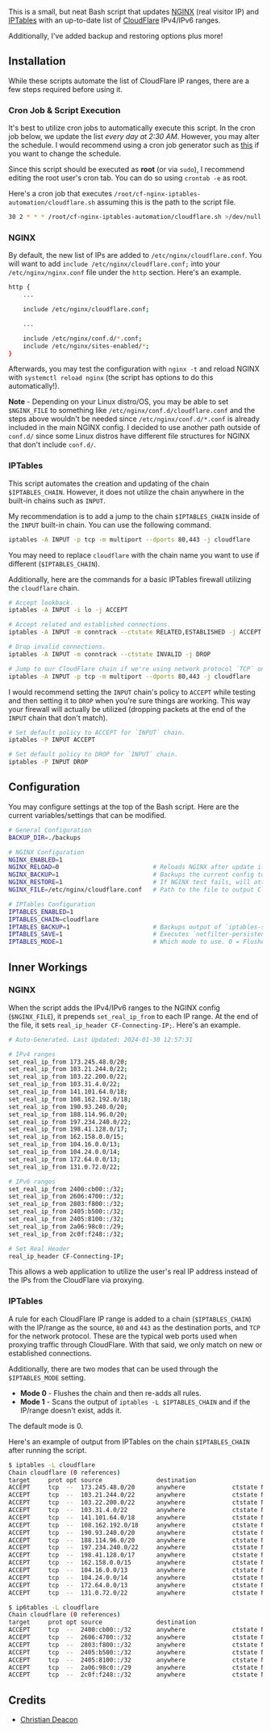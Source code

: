 This is a small, but neat Bash script that updates [NGINX](https://www.nginx.com/) (real visitor IP) and [IPTables](https://en.wikipedia.org/wiki/Iptables) with an up-to-date list of [CloudFlare](https://www.cloudflare.com/) IPv4/IPv6 ranges.

Additionally, I've added backup and restoring options plus more!

## Installation
While these scripts automate the list of CloudFlare IP ranges, there are a few steps required before using it.

### Cron Job & Script Execution
It's best to utilize cron jobs to automatically execute this script. In the cron job below, we update the list *every day at 2:30 AM*. However, you may alter the schedule. I would recommend using a cron job generator such as [this](https://crontab.guru/) if you want to change the schedule.

Since this script should be executed as **root** (or via `sudo`), I recommend editing the root user's cron tab. You can do so using `crontab -e` as root.

Here's a cron job that executes `/root/cf-nginx-iptables-automation/cloudflare.sh` assuming this is the path to the script file.

```bash
30 2 * * * /root/cf-nginx-iptables-automation/cloudflare.sh >/dev/null 2>&1
```

### NGINX
By default, the new list of IPs are added to `/etc/nginx/cloudflare.conf`. You will want to add `include /etc/nginx/cloudflare.conf;` into your `/etc/nginx/nginx.conf` file under the `http` section. Here's an example.

```bash
http {
    ...

	include /etc/nginx/cloudflare.conf;

    ...

	include /etc/nginx/conf.d/*.conf;
	include /etc/nginx/sites-enabled/*;
}
```

Afterwards, you may test the configuration with `nginx -t` and reload NGINX with `systemctl reload nginx` (the script has options to do this automatically!).

**Note** - Depending on your Linux distro/OS, you may be able to set `$NGINX_FILE` to something like `/etc/nginx/conf.d/cloudflare.conf` and the steps above wouldn't be needed since `/etc/nginx/conf.d/*.conf` is already included in the main NGINX config. I decided to use another path outside of `conf.d/` since some Linux distros have different file structures for NGINX that don't include `conf.d/`.

### IPTables
This script automates the creation and updating of the chain `$IPTABLES_CHAIN`. However, it does not utilize the chain anywhere in the built-in chains such as `INPUT`.

My recommendation is to add a jump to the chain `$IPTABLES_CHAIN` inside of the `INPUT` built-in chain. You can use the following command.

```bash
iptables -A INPUT -p tcp -m multiport --dports 80,443 -j cloudflare
```

You may need to replace `cloudflare` with the chain name you want to use if different (`$IPTABLES_CHAIN`).

Additionally, here are the commands for a basic IPTables firewall utilizing the `cloudflare` chain.

```bash
# Accept lookback.
iptables -A INPUT -i lo -j ACCEPT

# Accept related and established connections.
iptables -A INPUT -m conntrack --ctstate RELATED,ESTABLISHED -j ACCEPT

# Drop invalid connections.
iptables -A INPUT -m conntrack --ctstate INVALID -j DROP

# Jump to our CloudFlare chain if we're using network protocol `TCP` on destination ports 80 and 443.
iptables -A INPUT -p tcp -m multiport --dports 80,443 -j cloudflare
```

I would recommend setting the `INPUT` chain's policy to `ACCEPT` while testing and then setting it to `DROP` when you're sure things are working. This way your firewall will actually be utilized (dropping packets at the end of the `INPUT` chain that don't match).

```bash
# Set default policy to ACCEPT for `INPUT` chain.
iptables -P INPUT ACCEPT

# Set default policy to DROP for `INPUT` chain.
iptables -P INPUT DROP
```

## Configuration
You may configure settings at the top of the Bash script. Here are the current variables/settings that can be modified.

```bash
# General Configuration
BACKUP_DIR=./backups

# NGINX Configuration
NGINX_ENABLED=1
NGINX_RELOAD=0                          # Reloads NGINX after update if test is successful.
NGINX_BACKUP=1                          # Backups the current config to `$NGINX_BACKUP/nginx_$dateSimple.bak`.
NGINX_RESTORE=1                         # If NGINX test fails, will attempt to restore file. Make sure `$NGINX_BACKUP` is enabled!
NGINX_FILE=/etc/nginx/cloudflare.conf   # Path to the file to output CloudFlare configuration to. This should be the file included in your NGINX config.

# IPTables Configuration
IPTABLES_ENABLED=1
IPTABLES_CHAIN=cloudflare
IPTABLES_BACKUP=1                       # Backups output of `iptables-save` to `$BACKUPS_DIR/iptables_$dateSimple.bak`. 
IPTABLES_SAVE=1                         # Executes `netfilter-persistent save` when finished so rules are re-added on reboot. You must have the `iptables-persistent` package or something similar installed.
IPTABLES_MODE=1                         # Which mode to use. 0 = Flushes chain and re-adds all rules. > 0 = Scans output of `iptables -L <chain>` and if the IP range doesn't exist, adds it.
```

## Inner Workings
### NGINX
When the script adds the IPv4/IPv6 ranges to the NGINX config (`$NGINX_FILE`), it prepends `set_real_ip_from` to each IP range. At the end of the file, it sets `real_ip_header CF-Connecting-IP;`. Here's an example.

```bash
# Auto-Generated. Last Updated: 2024-01-30 12:57:31

# IPv4 ranges
set_real_ip_from 173.245.48.0/20;
set_real_ip_from 103.21.244.0/22;
set_real_ip_from 103.22.200.0/22;
set_real_ip_from 103.31.4.0/22;
set_real_ip_from 141.101.64.0/18;
set_real_ip_from 108.162.192.0/18;
set_real_ip_from 190.93.240.0/20;
set_real_ip_from 188.114.96.0/20;
set_real_ip_from 197.234.240.0/22;
set_real_ip_from 198.41.128.0/17;
set_real_ip_from 162.158.0.0/15;
set_real_ip_from 104.16.0.0/13;
set_real_ip_from 104.24.0.0/14;
set_real_ip_from 172.64.0.0/13;
set_real_ip_from 131.0.72.0/22;

# IPv6 ranges
set_real_ip_from 2400:cb00::/32;
set_real_ip_from 2606:4700::/32;
set_real_ip_from 2803:f800::/32;
set_real_ip_from 2405:b500::/32;
set_real_ip_from 2405:8100::/32;
set_real_ip_from 2a06:98c0::/29;
set_real_ip_from 2c0f:f248::/32;

# Set Real Header
real_ip_header CF-Connecting-IP;
```

This allows a web application to utilize the user's real IP address instead of the IPs from the CloudFlare via proxying.

### IPTables
A rule for each CloudFlare IP range is added to a chain (`$IPTABLES_CHAIN`) with the IP/range as the source, `80` and `443` as the destination ports, and `TCP` for the network protocol. These are the typical web ports used when proxying traffic through CloudFlare. With that said, we only match on new or established connections.

Additionally, there are two modes that can be used through the `$IPTABLES_MODE` setting.

* **Mode 0** - Flushes the chain and then re-adds all rules.
* **Mode 1** - Scans the output of `iptables -L $IPTABLES_CHAIN` and if the IP/range doesn't exist, adds it.

The default mode is 0.

Here's an example of output from IPTables on the chain `$IPTABLES_CHAIN` after running the script.

```bash
$ iptables -L cloudflare
Chain cloudflare (0 references)
target     prot opt source               destination         
ACCEPT     tcp  --  173.245.48.0/20      anywhere             ctstate NEW,ESTABLISHED multiport dports http,https
ACCEPT     tcp  --  103.21.244.0/22      anywhere             ctstate NEW,ESTABLISHED multiport dports http,https
ACCEPT     tcp  --  103.22.200.0/22      anywhere             ctstate NEW,ESTABLISHED multiport dports http,https
ACCEPT     tcp  --  103.31.4.0/22        anywhere             ctstate NEW,ESTABLISHED multiport dports http,https
ACCEPT     tcp  --  141.101.64.0/18      anywhere             ctstate NEW,ESTABLISHED multiport dports http,https
ACCEPT     tcp  --  108.162.192.0/18     anywhere             ctstate NEW,ESTABLISHED multiport dports http,https
ACCEPT     tcp  --  190.93.240.0/20      anywhere             ctstate NEW,ESTABLISHED multiport dports http,https
ACCEPT     tcp  --  188.114.96.0/20      anywhere             ctstate NEW,ESTABLISHED multiport dports http,https
ACCEPT     tcp  --  197.234.240.0/22     anywhere             ctstate NEW,ESTABLISHED multiport dports http,https
ACCEPT     tcp  --  198.41.128.0/17      anywhere             ctstate NEW,ESTABLISHED multiport dports http,https
ACCEPT     tcp  --  162.158.0.0/15       anywhere             ctstate NEW,ESTABLISHED multiport dports http,https
ACCEPT     tcp  --  104.16.0.0/13        anywhere             ctstate NEW,ESTABLISHED multiport dports http,https
ACCEPT     tcp  --  104.24.0.0/14        anywhere             ctstate NEW,ESTABLISHED multiport dports http,https
ACCEPT     tcp  --  172.64.0.0/13        anywhere             ctstate NEW,ESTABLISHED multiport dports http,https
ACCEPT     tcp  --  131.0.72.0/22        anywhere             ctstate NEW,ESTABLISHED multiport dports http,https

$ ip6tables -L cloudflare
Chain cloudflare (0 references)
target     prot opt source               destination         
ACCEPT     tcp  --  2400:cb00::/32       anywhere             ctstate NEW,ESTABLISHED multiport dports http,https
ACCEPT     tcp  --  2606:4700::/32       anywhere             ctstate NEW,ESTABLISHED multiport dports http,https
ACCEPT     tcp  --  2803:f800::/32       anywhere             ctstate NEW,ESTABLISHED multiport dports http,https
ACCEPT     tcp  --  2405:b500::/32       anywhere             ctstate NEW,ESTABLISHED multiport dports http,https
ACCEPT     tcp  --  2405:8100::/32       anywhere             ctstate NEW,ESTABLISHED multiport dports http,https
ACCEPT     tcp  --  2a06:98c0::/29       anywhere             ctstate NEW,ESTABLISHED multiport dports http,https
ACCEPT     tcp  --  2c0f:f248::/32       anywhere             ctstate NEW,ESTABLISHED multiport dports http,https
```

## Credits
* [Christian Deacon](https://github.com/gamemann)